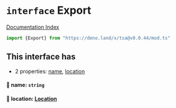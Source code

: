 # `interface` Export

[Documentation Index](../README.md)

```ts
import {Export} from "https://deno.land/x/tsa@v0.0.44/mod.ts"
```

## This interface has

- 2 properties:
[name](#-name-string),
[location](#-location-location)


#### 📄 name: `string`



#### 📄 location: [Location](../interface.Location/README.md)




